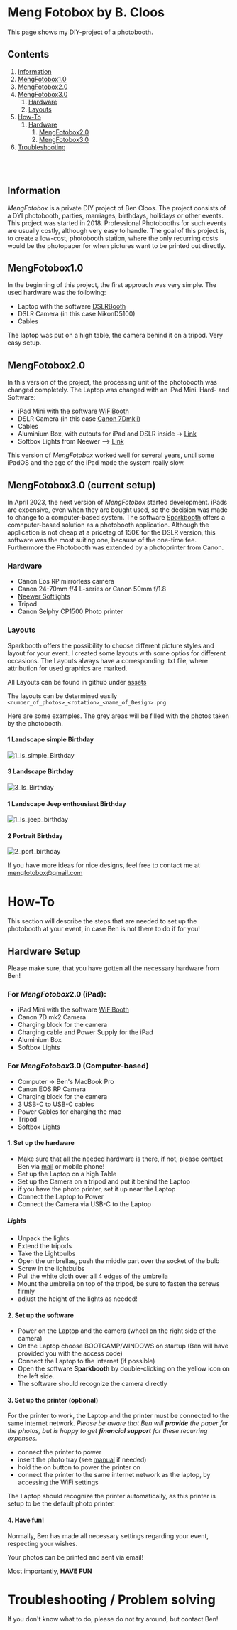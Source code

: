 # Meng Fotobox by B. Cloos

This page shows my DIY-project of a photobooth.

## Contents

1. [Information](#information)
2. [MengFotobox1.0](#mengfotobox10)
3. [MengFotobox2.0](#mengfotobox20)
4. [MengFotobox3.0](#mengfotobox30-current-setup)
    1. [Hardware](#hardware)
    2. [Layouts](#layouts)
5. [How-To](#how-to)
    1. [Hardware](#hardware-setup)
        1. [MengFotobox2.0](#for-mengfotobox20-ipad)
        2. [MengFotobox3.0](#for-mengfotobox30-computer-based)
6. [Troubleshooting](#troubleshooting--problem-solving)

<p>
    <br>
    <br>
</p>

## Information

*MengFotobox* is a private DIY project of Ben Cloos. The project consists of a DYI photobooth, parties, marriages, birthdays, hollidays or other events. 
This project was started in 2018. Professional Photobooths for such events are usually costly, although very easy to handle.
The goal of this project is, to create a low-cost, photobooth station, where the only recurring costs would be the photopaper for when pictures want to be printed out directly.

## MengFotobox1.0

In the beginning of this project, the first approach was very simple. The used hardware was the following:
* Laptop with the software [DSLRBooth](https://dslrbooth.com/)
* DSLR Camera (in this case NikonD5100)
* Cables

The laptop was put on a high table, the camera behind it on a tripod. Very easy setup.

## MengFotobox2.0

In this version of the project, the processing unit of the photobooth was changed completely. The Laptop was changed with an iPad Mini.
Hard- and Software:
* iPad Mini with the software [WiFiBooth](https:www.wifibooth.com)
* DSLR Camera (in this case [Canon 7Dmkii](https://www.canon.de/for_home/product_finder/cameras/digital_slr/eos_7d_mark_ii/))
* Cables
* Aluminium Box, with cutouts for iPad and DSLR inside -> [Link](https://www.printables.com/model/64961-diy-photobooth) 
* Softbox Lights from Neewer --> [Link](https://www.amazon.de/-/en/gp/product/B01CVGWALM/ref=ppx_yo_dt_b_search_asin_title?ie=UTF8&psc=1)

This version of *MengFotobox* worked well for several years, until some iPadOS and the age of the iPad made the system really slow. 

## MengFotobox3.0 (current setup)

In April 2023, the next version of *MengFotobox* started development. 
iPads are expensive, even when they are bought used, so the decision was made to change to a computer-based system. The software [Sparkbooth](https://sparkbooth.com/) offers a comnputer-based solution as a photobooth application.
Although the application is not cheap at a pricetag of 150€ for the DSLR version, this software was the most suiting one, because of the one-time fee. Furthermore the Photobooth was extended by a photoprinter from Canon. 

### Hardware

* Canon Eos RP mirrorless camera
* Canon 24-70mm f/4 L-series or Canon 50mm f/1.8 
* [Neewer Softlights](https://www.amazon.de/-/en/gp/product/B01CVGWALM/ref=ppx_yo_dt_b_search_asin_title?ie=UTF8&psc=1)
* Tripod
* Canon Selphy CP1500 Photo printer

### Layouts

Sparkbooth offers the possibility to choose different picture styles and layout for your event.
I created some layouts with some optios for different occasions. The Layouts always have a corresponding .txt file, where attribution for used graphics are marked.

All Layouts can be found in github under [assets](https://github.com/Benemenn/mengfotobox/tree/gh-pages/assets/images/photoLayouts)

The layouts can be determined easily `<number_of_photos>_<rotation>_<name_of_Design>.png`

Here are some examples. The grey areas will be filled with the photos taken by the photobooth.

#### 1 Landscape simple Birthday
![1_ls_simple_Birthday](assets/images/photoLayouts/LandScape/1_ls_simple_Birthday.png)

#### 3 Landscape Birthday
![3_ls_Birthday](assets/images/photoLayouts/LandScape/3_ls_Birthday.png)

#### 1 Landscape Jeep enthousiast Birthday
![1_ls_jeep_birthday](assets/images/photoLayouts/LandScape/1_ls_Jeff_50_1.png)

#### 2 Portrait Birthday
![2_port_birthday](assets/images/photoLayouts/Portrait/2_port_birthday/2_port_birthday.png)

If you have more ideas for nice designs, feel free to contact me at [mengfotobox@gmail.com](mailto:mengfotobox@gmail.com)

# How-To 

This section will describe the steps that are needed to set up the photobooth at your event, in case Ben is not there to do if for you!

## Hardware Setup

Please make sure, that you have gotten all the necessary hardware from Ben!

### For *MengFotobox*2.0 (iPad):
* iPad Mini with the software [WiFiBooth](https:www.wifibooth.com)
* Canon 7D mk2 Camera
* Charging block for the camera
* Charging cable and Power Supply for the iPad
* Aluminium Box
* Softbox Lights

### For *MengFotobox*3.0 (Computer-based)
* Computer -> Ben's MacBook Pro
* Canon EOS RP Camera
* Charging block for the camera
* 3 USB-C to USB-C cables
* Power Cables for charging the mac
* Tripod 
* Softbox Lights

#### 1. Set up the hardware

- Make sure that all the needed hardware is there, if not, please contact Ben via [mail](mailto:mengfotobox@gmail.com) or mobile phone!
- Set up the Laptop on a high Table
- Set up the Camera on a tripod and put it behind the Laptop
- if you have the photo printer, set it up near the Laptop
- Connect the Laptop to Power
- Connect the Camera via USB-C to the Laptop

##### Lights 
- Unpack the lights
- Extend the tripods
- Take the Lightbulbs
- Open the umbrellas, push the middle part over the socket of the bulb
- Screw in the lightbulbs
- Pull the white cloth over all 4 edges of the umbrella
- Mount the umbrella on top of the tripod, be sure to fasten the screws firmly
- adjust the height of the lights as needed!

#### 2. Set up the software

- Power on the Laptop and the camera (wheel on the right side of the camera)
- On the Laptop choose BOOTCAMP/WINDOWS on startup (Ben will have provided you with the access code)
- Connect the Laptop to the internet (if possible)
- Open the software **Sparkbooth** by double-clicking on the yellow icon on the left side.
- The software should recognize the camera directly

#### 3. Set up the printer (optional)

For the printer to work, the Laptop and the printer must be connected to the same internet network. *Please be aware that Ben will **provide** the paper for the photos, but is happy to get **financial support** for these recurring expenses.*

- connect the printer to power
- insert the photo tray (see [manual](https://cam.start.canon/de/P001/manual/html/UG-01_Preparations_0030.html) if needed) 
- hold the on button to power the printer on
- connect the printer to the same internet network as the laptop, by accessing the WiFi settings

The Laptop should recognize the printer automatically, as this printer is setup to be the default photo printer.

#### 4. Have fun!

Normally, Ben has made all necessary settings regarding your event, respecting your wishes.

Your photos can be printed and sent via email!

Most importantly, **HAVE FUN**






# Troubleshooting / Problem solving

If you don't know what to do, please do not try around, but contact Ben!